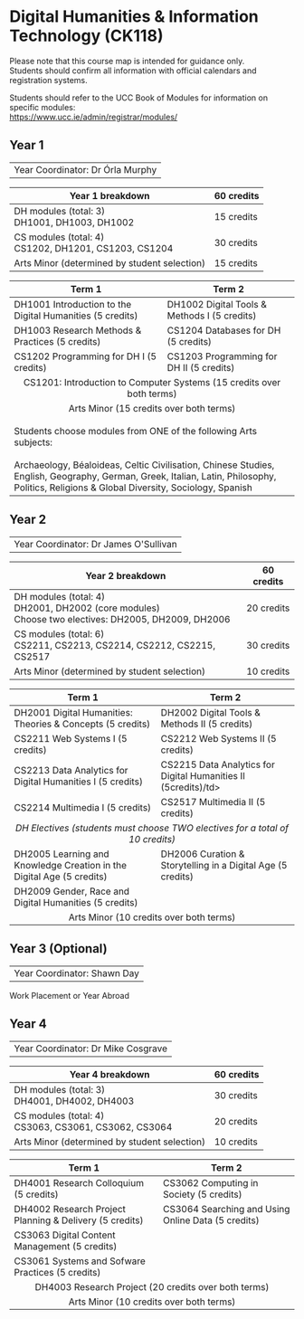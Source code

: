 # Digital Humanities & Information Technology (CK118)

Please note that this course map is intended for guidance only.  
Students should confirm all information with official calendars and registration systems.

Students should refer to the UCC Book of Modules for information on specific modules:  
https://www.ucc.ie/admin/registrar/modules/

## Year 1

<table><td>Year Coordinator: Dr Órla Murphy</td></table>

| Year 1 breakdown                                                     | 60 credits  |
| ---                                                                  | ---         |
| DH modules (total: 3) <br /> DH1001, DH1003, DH1002                  | 15 credits  |
| CS modules (total: 4) <br /> CS1202, DH1201, CS1203, CS1204          | 30 credits  |
| Arts Minor (determined by student selection)                         | 15 credits  |

<table>
	<thead>
		<tr>
			<th>Term 1</th>
			<th>Term 2</th>
		</tr>
	</thead>
	<tbody>
		<tr>
			<td>DH1001 Introduction to the Digital Humanities (5 credits)</td>
			<td>DH1002 Digital Tools &amp; Methods I (5 credits)</td>
		</tr>
		<tr>
			<td>DH1003 Research Methods &amp; Practices (5 credits)</td>
			<td>CS1204 Databases for DH (5 credits)</td>
		</tr>
		<tr>
			<td>CS1202 Programming for DH I (5 credits)&nbsp;</td>
			<td>CS1203 Programming for DH II (5 credits)&nbsp;</td>
		</tr>
		<tr>
			<td align='center' colspan="2">CS1201: Introduction to Computer Systems (15 credits over both terms)</td>
		</tr>
		<tr>
			<td colspan="2">
				<div align='center'> Arts Minor (15 credits over both terms) </div> <br />
				Students choose modules from ONE of the following Arts subjects: <br /><br />
				Archaeology, Béaloideas, Celtic Civilisation, Chinese Studies, English, Geography, German, Greek, Italian, Latin, 					Philosophy, Politics, Religions &amp; Global Diversity, Sociology, Spanish
			</td>
		</tr>
	</tbody>
</table>

## Year 2

<table><td>Year Coordinator: Dr James O'Sullivan</td></table>

| Year 2 breakdown                                                                                                  | 60 credits  |
| ---                                                                                                               | ---         |
| DH modules (total: 4) <br /> DH2001, DH2002 (core modules) <br /> Choose two electives: DH2005, DH2009, DH2006    | 20 credits  |
| CS modules (total: 6) <br /> CS2211, CS2213, CS2214, CS2212, CS2215, CS2517                                       | 30 credits  |
| Arts Minor (determined by student selection)                                                                      | 10 credits  |

<table>
	<thead>
		<tr>
			<th>Term 1</th>
			<th>Term 2</th>
		</tr>
	</thead>
	<tbody>
		<tr>
			<td>DH2001 Digital Humanities: Theories & Concepts (5 credits)</td>
			<td>DH2002 Digital Tools & Methods II (5 credits)</td>
		</tr>
		<tr>
			<td>CS2211 Web Systems I (5 credits)</td>
			<td>CS2212 Web Systems II (5 credits)</td>
		</tr>
		<tr>
			<td>CS2213 Data Analytics for Digital Humanities I (5 credits)</td>
			<td>CS2215 Data Analytics for Digital Humanities II (5credits)/td>
		</tr>
		<tr>
			<td>CS2214 Multimedia I (5 credits)</td>
			<td>CS2517 Multimedia II (5 credits)</td>
		</tr>
		<tr>
    			<td align='center' colspan="2"><em>DH Electives (students must choose TWO electives for a total of 10 credits)</em></td>
 		<tr>
		<tr>
		<tr>
			<td>DH2005 Learning and Knowledge Creation in the Digital Age (5 credits)</td>
			<td>DH2006 Curation & Storytelling in a Digital Age (5 credits)</td>
		</tr>
		<tr>
			<td>DH2009 Gender, Race and Digital Humanities (5 credits)</td>
			<td></td>
		</tr>
		</tr>
		<tr>
    			<td align='center' colspan="2">Arts Minor (10 credits over both terms)</td>
 		<tr>
	</tbody>
</table>

## Year 3 (Optional)

<table><td>Year Coordinator: Shawn Day</td></table>

Work Placement or Year Abroad

## Year 4

<table><td>Year Coordinator: Dr Mike Cosgrave</td></table>

| Year 4 breakdown                                             | 60 credits  |
| ---                                                          | ---         |
| DH modules (total: 3) <br /> DH4001, DH4002, DH4003          | 30 credits  |
| CS modules (total: 4) <br /> CS3063, CS3061, CS3062, CS3064  | 20 credits  |
| Arts Minor (determined by student selection)                 | 10 credits  |

<table>
	<thead>
		<tr>
			<th>Term 1</th>
			<th>Term 2</th>
		</tr>
	</thead>
	<tbody>
		<tr>
			<td>DH4001 Research Colloquium (5 credits)</td>
			<td>CS3062 Computing in Society (5 credits)</td>
		</tr>
		<tr>
			<td>DH4002 Research Project Planning & Delivery (5 credits)</td>
			<td>CS3064 Searching and Using Online Data (5 credits)</td>
		</tr>
		<tr>
			<td>CS3063 Digital Content Management (5 credits)</td>
			<td></td>
		</tr>
		<tr>
			<td>CS3061 Systems and Sofware Practices (5 credits)</td>
			<td></td>
		</tr>
		<tr>
    			<td align='center' colspan="2">DH4003 Research Project (20 credits over both terms)</td>
 		</tr>
		<tr>
    			<td align='center' colspan="2">Arts Minor (10 credits over both terms)</td>
 		<tr>
	</tbody>
</table>
